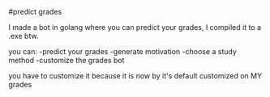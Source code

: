 #predict grades

I made a bot in golang where you can predict your grades, I compiled it to a .exe btw.

you can:
  -predict your grades
  -generate motivation
  -choose a study method
  -customize the grades bot

you have to customize it because it is now by it's default customized on MY grades

